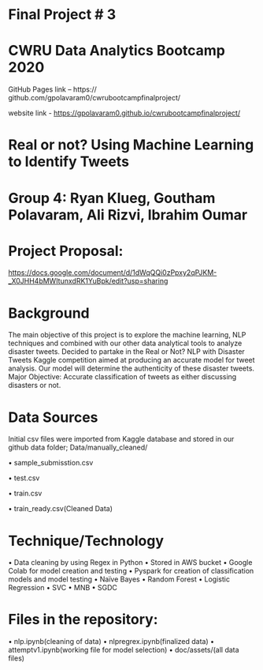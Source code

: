 # Final Project # 3

# CWRU Data Analytics Bootcamp 2020
GitHub Pages link – https:// github.com/gpolavaram0/cwrubootcampfinalproject/

website link - https://gpolavaram0.github.io/cwrubootcampfinalproject/

# Real or not? Using Machine Learning to Identify Tweets

# Group 4: Ryan Klueg, Goutham Polavaram, Ali Rizvi, Ibrahim Oumar 

# Project Proposal: 
https://docs.google.com/document/d/1dWqQQi0zPpxy2qPJKM-_X0JHH4bMWItunxdRK1YuBpk/edit?usp=sharing

# Background
The main objective of this project is to explore the machine learning, NLP techniques and combined with our other data analytical tools to analyze disaster tweets. Decided to partake in the Real or Not? NLP with Disaster Tweets Kaggle competition aimed at producing an accurate model for tweet analysis. Our model will determine the authenticity of these disaster tweets.
Major Objective: Accurate classification of tweets as either discussing disasters or not. 


# Data Sources
Initial csv files were imported from Kaggle database and stored in our github data folder; Data/manually_cleaned/

•	sample_submisstion.csv

•	test.csv

•	train.csv

•	train_ready.csv(Cleaned Data)

# Technique/Technology

•	Data cleaning by using Regex in Python
•	Stored in AWS bucket
•	Google Colab for model creation and testing
•	Pyspark for creation of classification models and model testing
•	Naïve Bayes
•	Random Forest
•	Logistic Regression
•	SVC
•	MNB
•	SGDC

# Files in the repository:
•	nlp.ipynb(cleaning of data)
•	nlpregrex.ipynb(finalized data)
•	attemptv1.ipynb(working file for model selection)
•	doc/assets/(all data files)



